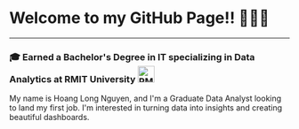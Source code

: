 # Welcome to my GitHub Page!! 👋👋👋

---

### 🎓 Earned a Bachelor's Degree in IT specializing in Data Analytics at RMIT University <img src="https://raw.githubusercontent.com/rekls2311/rekls2311/main/rmit-logo-white.png" alt="RMIT University Logo" width="30" height="30"/>

My name is Hoang Long Nguyen, and I'm a Graduate Data Analyst looking to land my first job. I'm interested in turning data into insights and creating beautiful dashboards.
